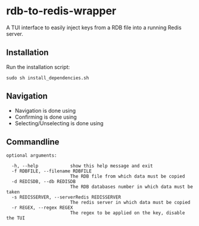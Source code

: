 # rdb-to-redis-wrapper

A TUI interface to easily inject keys from a RDB file into a running Redis server.

## Installation

Run the installation script:
```
sudo sh install_dependencies.sh
```

## Navigation

- Navigation is done using <ARROWS>
- Confirming is done using <ENTER>
- Selecting/Unselecting is done using <SPACE>


## Commandline

```
optional arguments:

  -h, --help            show this help message and exit
  -f RDBFILE, --filename RDBFILE
                        The RDB file from which data must be copied
  -d REDISDB, --db REDISDB
                        The RDB databases number in which data must be taken
  -s REDISSERVER, --serverRedis REDISSERVER
                        The redis server in which data must be copied
  -r REGEX, --regex REGEX
                        The regex to be applied on the key, disable the TUI
```
